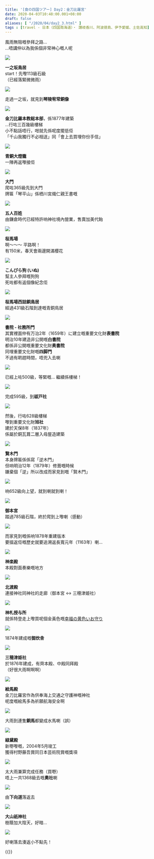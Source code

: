 ```yaml
---
title: '[食の四国ツアー] Day2：金刀比羅宮'
date: 2020-04-03T10:48:00.001+08:00
draft: false
aliases: [ "/2020/04/day2_3.html" ]
tags : [travel - 日本（四国南海道）・ 讚岐香川、阿波徳島、伊予愛媛、土佐高知]
---
```


風雨無阻嘅參拜之路...  
...唔講仲以為我係個非常神心嘅人呢  

![](/images/shikoku2g1.jpg)

**一之坂鳥居**  
start！先嚟113級石級  
（已經落緊微微雨）  

![](/images/shikoku2g2.jpg)

走過一之坂，就見到**琴陵宥常銅像**  

![](/images/shikoku2g3.jpg)

**金刀比羅本教総本部**，係1877年建築  
...行咗三百幾級樓梯  
小不點話唔行，咁就先係呢度擺低佢  
「千山我獨行不必相送」同「會上去買埋你份手信」  

![](/images/shikoku2g4.jpg)

**青銅大燈籠**  
一陣再返嚟接佢  

![](/images/shikoku2g5.jpg)

**大門**  
爬咗365級先到大門  
牌匾「琴平山」係栖川宮熾仁親王書嘅  

![](/images/shikoku2g6.jpg)

**五人百姓**  
由鎌倉時代已經特許响神社境內營業，售賣加美代飴  

![](/images/shikoku2g7.jpg)

**桜馬場**  
啊～～～ 平路啊！  
有150米，春天會兩邊開滿櫻花  

![](/images/shikoku2g8.jpg)

**こんぴら狗 (いぬ)**  
幫主人參拜嘅狗狗  
死咗都有返個像紀念佢  

![](/images/shikoku2g9.jpg)

**桜馬場西詰銅鳥居**  
經過431級石階到達嘅青銅鳥居  

![](/images/shikoku2g10.jpg)

**書院 - 社務所門**  
其實裡面仲有万治2年（1659年）に建立嘅重要文化財**表書院**  
明治10年建造非公開嘅**白書院**  
都係非公開嘅重要文化財**奥書院**  
同埋重要文化財嘅**四脚門**  
不過有啲趕時間，唔兜入去喇  

![](/images/shikoku2g11.jpg)

已經上咗500級，等緊嘅... 繼續係樓梯！  

![](/images/shikoku2g12.jpg)

完成595級，到**祓戸社**  

![](/images/shikoku2g13.jpg)

然後，行咗628級樓梯  
嚟到重要文化財**旭社**  
建於天保8年（1837年）  
係屬於銅瓦葺二層入母屋造建築  

![](/images/shikoku2g14.jpg)

**賢木門**  
本身牌匾係係寫「逆木門」  
但响明治12年（1879年）修葺嘅時候  
嫌棄個「逆」所以改成而家見到嘅「賢木門」  

![](/images/shikoku2g15.jpg)

响652級向上望，就到喇就到喇！  

![](/images/shikoku2g16.jpg)

**御本宮**  
踏過785級石階，終於爬到上嚟喇（感動）  

![](/images/shikoku2g17.jpg)

而家見到嘅係响1878年重建版本  
要搵返佢嘅歷史就要追溯返長寬元年（1163年）喇...  

![](/images/shikoku2g18.jpg)

**神楽殿**  
本殿對面奏樂嘅地方  

![](/images/shikoku2g19.jpg)

**北渡殿**  
連接神社同神社的走廊（御本宮 ↔ 三穂津姫社）  

![](/images/shikoku2g20.jpg)

**神札授与所**  
就係特登走上嚟買呢個金黃色嘅[幸福の黄色いお守り](https://hidie.net/shikokukotohira/)  

![](/images/shikoku2g21.jpg)

1874年建成嘅**御炊舎**  

![](/images/shikoku2g22.jpg)

**三穂津姫社**  
於1876年建成，有齊本殿、中殿同拜殿  
（好很大雨啊啊啊）  

![](/images/shikoku2g23.jpg)

**絵馬殿**  
金刀比羅宮作為供奉海上交通之守護神嘅神社  
呢度嘅絵馬多為祈願航海安全啊  

![](/images/shikoku2g24.jpg)

大雨到連隻**銅馬**都變成水馬喇（誤）  

![](/images/shikoku2g25.jpg)

**緑黛殿**  
新嘢嚟嘅，2004年5月竣工  
獲得村野藤吾賞同日本芸術院賞嘅獎項  

![](/images/shikoku2g26.jpg)

太大雨兼算完成任務（買嘢）  
唔上一共1368級去嘅**奧社**喇  

![](/images/shikoku2g27.jpg)

由**下向道**落返去  

![](/images/shikoku2g28.jpg)

**大山祇神社**  
樹蔭加大陰天，好暗...  

![](/images/shikoku2g29.jpg)

好喇落去湊返小不點先！  
  
  
{{<shikoku>}}
  
